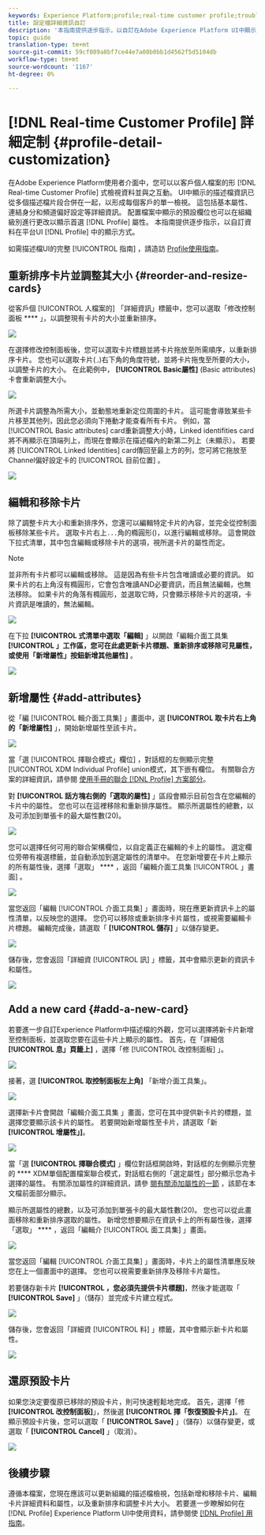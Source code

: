 ```yaml
---
keywords: Experience Platform;profile;real-time customer profile;troubleshooting;API
title: 設定檔詳細資訊自訂
description: '本指南提供逐步指示，以自訂在Adobe Experience Platform UI中顯示即時客戶個人檔案資料的方式。 '
topic: guide
translation-type: tm+mt
source-git-commit: 59cf089a8bf7ce44e7a08b0bb1d4562f5d5104db
workflow-type: tm+mt
source-wordcount: '1167'
ht-degree: 0%

---
```



# [!DNL Real-time Customer Profile] 詳細定制 {#profile-detail-customization}

在Adobe Experience Platform使用者介面中，您可以以客戶個人檔案的形 [!DNL Real-time Customer Profile] 式檢視資料並與之互動。 UI中顯示的描述檔資訊已從多個描述檔片段合併在一起，以形成每個客戶的單一檢視。 這包括基本屬性、連結身分和頻道偏好設定等詳細資訊。 配置檔案中顯示的預設欄位也可以在組織級別進行更改以顯示首選 [!DNL Profile] 屬性。 本指南提供逐步指示，以自訂資料在平台UI [!DNL Profile] 中的顯示方式。

如需描述檔UI的完整 [!UICONTROL 指南] ，請造訪 [Profile使用指南](user-guide.md)。

## 重新排序卡片並調整其大小 {#reorder-and-resize-cards}

從客戶個 [!UICONTROL 人檔案的] 「詳細資訊」標籤中，您可以選取「修改控制面板 **** 」，以調整現有卡片的大小並重新排序。

![](../images/profile-customization/profiles-modify-dashboard.png)

在選擇修改控制面板後，您可以選取卡片標題並將卡片拖放至所需順序，以重新排序卡片。 您也可以選取卡片(`⌟`)右下角的角度符號，並將卡片拖曳至所要的大小，以調整卡片的大小。 在此範例中， **[!UICONTROL Basic屬性]** (Basic attributes)卡會重新調整大小。

![](../images/profile-customization/profiles-resize-cards.png)

所選卡片調整為所需大小，並動態地重新定位周圍的卡片。 這可能會導致某些卡片移至其他列，因此您必須向下捲動才能查看所有卡片。 例如，當 [!UICONTROL Basic attributes] card重新調整大小時，Linked identifities  card將不再顯示在頂端列上，而現在會顯示在描述檔內的新第二列上（未顯示）。 若要將 [!UICONTROL Linked Identities] card傳回至最上方的列，您可將它拖放至Channel偏好設定卡的 [!UICONTROL 目前位置] 。

![](../images/profile-customization/profiles-card-resized.png)

## 編輯和移除卡片

除了調整卡片大小和重新排序外，您還可以編輯特定卡片的內容，並完全從控制面板移除某些卡片。 選取卡片右上`...`角的橢圓形()，以進行編輯或移除。 這會開啟下拉式清單，其中包含編輯或移除卡片的選項，視所選卡片的屬性而定。

>[!NOTE]
>
>並非所有卡片都可以編輯或移除。 這是因為有些卡片包含唯讀或必要的資訊。 如果卡片的右上角沒有橢圓形，它會包含唯讀AND必要資訊，而且無法編輯，也無法移除。 如果卡片的角落有橢圓形，並選取它時，只會顯示移除卡片的選項，卡片資訊是唯讀的，無法編輯。

![](../images/profile-customization/profiles-edit-remove-resized.png)

在下拉 **[!UICONTROL 式清單中選取「編輯]** 」以開啟「編輯介面工具集 **[!UICONTROL 」工作區，您可在此處更新卡片標題、重新排序或移除可見屬性，或使用「新增屬性」按鈕新增其他屬性]** 。

![](../images/profile-customization/profiles-edit-widget-basic-attributes.png)

## 新增屬性 {#add-attributes}

從「編 [!UICONTROL 輯介面工具集] 」畫面中，選 **[!UICONTROL 取卡片右上角的「新增屬性]** 」，開始新增屬性至該卡片。

![](../images/profile-customization/profiles-edit-widget-basic-add-attributes.png)

當「選 [!UICONTROL 擇聯合模式」欄位] ，對話框的左側顯示完整 [!UICONTROL XDM Individual Profile] union模式，其下嵌有欄位。 有關聯合方案的詳細資訊，請參閱 [使用手冊的聯合 [!DNL Profile] 方案部分](user-guide.md#union-schema)。

對 **[!UICONTROL 話方塊右側的「選取的屬性]** 」區段會顯示目前包含在您編輯的卡片中的屬性。 您也可以在這裡移除和重新排序屬性。 顯示所選屬性的總數，以及可添加到單張卡的最大屬性數(20)。

![](../images/profile-customization/profiles-select-field-before.png)

您可以選擇任何可用的聯合架構欄位，以自定義正在編輯的卡上的屬性。 選定欄位旁帶有複選標籤，並自動添加到選定屬性的清單中。 在您新增要在卡片上顯示的所有屬性後，選擇「選取」 **** ，返回「編輯介面工具集 [!UICONTROL 」畫面] 。

![](../images/profile-customization/profiles-select-field-after.png)

當您返回「編輯 [!UICONTROL 介面工具集] 」畫面時，現在應更新資訊卡上的屬性清單，以反映您的選擇。 您仍可以移除或重新排序卡片屬性，或視需要編輯卡片標題。 編輯完成後，請選取「 **[!UICONTROL 儲存]** 」以儲存變更。

![](../images/profile-customization/profiles-edit-widget-new-attributes.png)

儲存後，您會返回「詳細資 [!UICONTROL 訊] 」標籤，其中會顯示更新的資訊卡和屬性。

![](../images/profile-customization/profiles-resized-card-new-attributes.png)

## Add a new card {#add-a-new-card}

若要進一步自訂Experience Platform中描述檔的外觀，您可以選擇將新卡片新增至控制面板，並選取您要在這些卡片上顯示的屬性。 首先，在「詳細信 **[!UICONTROL 息」頁籤上]** ，選擇「修 [!UICONTROL 改控制面板] 」。

![](../images/profile-customization/profiles-modify-dashboard.png)

接著，選 **[!UICONTROL 取控制面板左上角]** 「新增介面工具集」。

![](../images/profile-customization/profiles-add-widget.png)

選擇新卡片會開啟「編輯介面工具集  」畫面，您可在其中提供新卡片的標題，並選擇您要顯示該卡片的屬性。 若要開始新增屬性至卡片，請選取「新 **[!UICONTROL 增屬性」]**。

![](../images/profile-customization/profiles-edit-new-widget.png)

當「選 **[!UICONTROL 擇聯合模式]** 」欄位對話框開啟時，對話框的左側顯示完整的 **** XDM單個配置檔案聯合模式，對話框右側的「選定屬性」部分顯示您為卡選擇的屬性。 有關添加屬性的詳細資訊，請參 [閱有關添加屬性的一節](#add-attributes) ，該節在本文檔前面部分顯示。

顯示所選屬性的總數，以及可添加到單張卡的最大屬性數(20)。 您也可以從此畫面移除和重新排序選取的屬性。 新增您想要顯示在資訊卡上的所有屬性後，選擇「選取」 **** ，返回「編輯介 [!UICONTROL 面工具集] 」畫面。

![](../images/profile-customization/profiles-add-fields-new-widget.png)

當您返回「編輯 [!UICONTROL 介面工具集] 」畫面時，卡片上的屬性清單應反映您在上一個畫面中的選擇。 您也可以視需要重新排序及移除卡片屬性。

若要儲存新卡片 **[!UICONTROL ，您必須先提供卡片標題]**，然後才能選取「 **[!UICONTROL Save]** 」（儲存）並完成卡片建立程式。

![](../images/profile-customization/profiles-edit-new-widget-with-fields.png)

儲存後，您會返回「詳細資 [!UICONTROL 料] 」標籤，其中會顯示新卡片和屬性。

![](../images/profile-customization/profiles-detail-new-widget.png)

## 還原預設卡片

如果您決定要復原已移除的預設卡片，則可快速輕鬆地完成。 首先，選擇「修 **[!UICONTROL 改控制面板]**」，然後選 **[!UICONTROL 擇「恢復預設卡片」]**。 在顯示預設卡片後，您可以選取「 **[!UICONTROL Save]** 」（儲存）以儲存變更，或選取「 **[!UICONTROL Cancel]** 」（取消）。

![](../images/profile-customization/profiles-restore-default.png)

## 後續步驟

遵循本檔案，您現在應該可以更新組織的描述檔檢視，包括新增和移除卡片、編輯卡片詳細資料和屬性，以及重新排序和調整卡片大小。 若要進一步瞭解如何在 [!DNL Profile] Experience Platform UI中使用資料，請參閱使 [[!DNL Profile] 用指南](user-guide.md)。